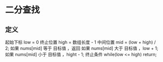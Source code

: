 # 二分查找

## 定义
   起始下标 low = 0
   终止位置 high = 数组长度 - 1
   中间位置 mid = (low + high) / 2;
   如果 nums[mid] 等于 目标值 ，返回
   如果 nums[mid] 大于 目标值 ，low + 1;
   如果 nums[mid] 小于 目标值 ，hight - 1;
   终止条件 while(low <= high) return;
